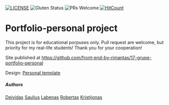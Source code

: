 [![LICENSE](https://img.shields.io/badge/license-MIT-blue.svg?style=flat-square)](https://github.com/belauzas/HTML5-website-template/blob/master/LICENSE.md)
![Gluten Status](https://img.shields.io/badge/Gluten-Free-green.svg)
![PRs Welcome](https://img.shields.io/badge/PRs-welcome-brightgreen.svg)
[![HitCount](http://hits.dwyl.com/front-end-by-rimantas/17-grupe-agency.svg)](http://hits.dwyl.com/front-end-by-rimantas/17-grupe-agency)

#  Portfolio-personal project

This project is for educational porpuses only. Pull request are welcome, but priority for my real-life students! Thank you for your cooperation!

Site published at https://github.com/front-end-by-rimantas/17-grupe-portfolio-personal

Design: [Personal template](https://colorlib.com/preview/theme/personal/index.html)

##### Authors
[Deividas](https://github.com/Deivis151)
[Saulius](https://github.com/Saulius20)
[Labenas](https://github.com/Labenas)
[Robertas](https://github.com/rober6)
[Kristijonas](https://github.com/Generasu)